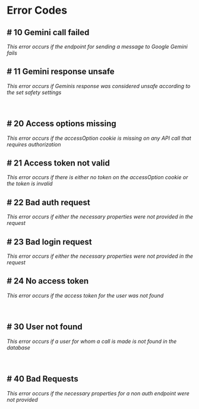 <h1>Error Codes</h1>

<h2># 10 Gemini call failed</h2>
<i>This error occurs if the endpoint for sending a message to Google Gemini fails</i>

<h2># 11 Gemini response unsafe</h2>
<i>This error occurs if Geminis response was considered unsafe according to the set safety settings</i>

<br/>
<br/>
<br/>

<h2># 20 Access options missing</h2>
<i>This error occurs if the accessOption cookie is missing on any API call that requires authorization</i>

<h2># 21 Access token not valid</h2>
<i>This error occurs if there is either no token on the accessOption cookie or the token is invalid</i>

<h2># 22 Bad auth request</h2>
<i>This error occurs if either the necessary properties were not provided in the request</i>

<h2># 23 Bad login request</h2>
<i>This error occurs if either the necessary properties were not provided in the request</i>

<h2># 24 No access token</h2>
<i>This error occurs if the access token for the user was not found</i>

<br/>
<br/>
<br/>

<h2># 30 User not found</h2>
<i>This error occurs if a user for whom a call is made is not found in the database</i>

<br/>
<br/>
<br/>

<h2># 40 Bad Requests</h2>
<i>This error occurs if the necessary properties for a non auth endpoint were not provided</i>
